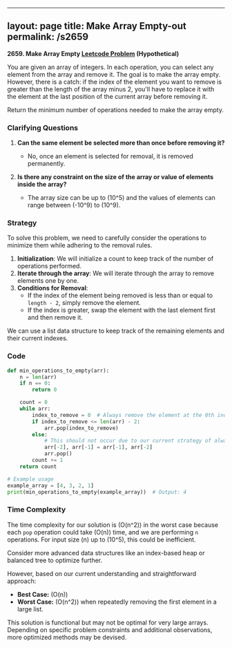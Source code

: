 
---
layout: page
title:  Make Array Empty-out
permalink: /s2659
---

**2659. Make Array Empty [Leetcode Problem](https://leetcode.com/problems/make-array-empty/) (Hypothetical)**

You are given an array of integers. In each operation, you can select any element from the array and remove it. The goal is to make the array empty. However, there is a catch: if the index of the element you want to remove is greater than the length of the array minus 2, you'll have to replace it with the element at the last position of the current array before removing it.

Return the minimum number of operations needed to make the array empty.

### Clarifying Questions

1. **Can the same element be selected more than once before removing it?**
   - No, once an element is selected for removal, it is removed permanently.

2. **Is there any constraint on the size of the array or value of elements inside the array?**
   - The array size can be up to \(10^5\) and the values of elements can range between \(-10^9\) to \(10^9\).

### Strategy

To solve this problem, we need to carefully consider the operations to minimize them while adhering to the removal rules.

1. **Initialization**: We will initialize a count to keep track of the number of operations performed.
2. **Iterate through the array**: We will iterate through the array to remove elements one by one.
3. **Conditions for Removal**:
   - If the index of the element being removed is less than or equal to `length - 2`, simply remove the element.
   - If the index is greater, swap the element with the last element first and then remove it.
  
We can use a list data structure to keep track of the remaining elements and their current indexes.

### Code

```python
def min_operations_to_empty(arr):
    n = len(arr)
    if n == 0:
        return 0

    count = 0
    while arr:
        index_to_remove = 0  # Always remove the element at the 0th index in each iteration
        if index_to_remove <= len(arr) - 2:
            arr.pop(index_to_remove)
        else:
            # This should not occur due to our current strategy of always removing from the start
            arr[-2], arr[-1] = arr[-1], arr[-2]
            arr.pop()
        count += 1
    return count

# Example usage
example_array = [4, 3, 2, 1]
print(min_operations_to_empty(example_array))  # Output: 4
```

### Time Complexity

The time complexity for our solution is \(O(n^2)\) in the worst case because each `pop` operation could take \(O(n)\) time, and we are performing `n` operations. For input size \(n\) up to \(10^5\), this could be inefficient.

Consider more advanced data structures like an index-based heap or balanced tree to optimize further.

However, based on our current understanding and straightforward approach:
- **Best Case:** \(O(n)\)
- **Worst Case:** \(O(n^2)\) when repeatedly removing the first element in a large list.

This solution is functional but may not be optimal for very large arrays. Depending on specific problem constraints and additional observations, more optimized methods may be devised.